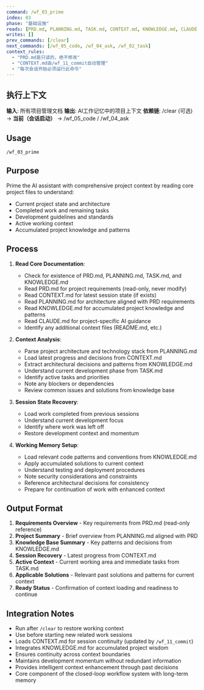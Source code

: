 ```yaml
---
command: /wf_03_prime
index: 03
phase: "基础设施"
reads: [PRD.md, PLANNING.md, TASK.md, CONTEXT.md, KNOWLEDGE.md, CLAUDE.md]
writes: []
prev_commands: [/clear]
next_commands: [/wf_05_code, /wf_04_ask, /wf_02_task]
context_rules:
  - "PRD.md是只读的，绝不修改"
  - "CONTEXT.md由/wf_11_commit自动管理"
  - "每次会话开始必须运行此命令"
---
```


## 执行上下文
**输入**: 所有项目管理文档
**输出**: AI工作记忆中的项目上下文
**依赖链**: /clear (可选) → **当前（会话启动）** → /wf_05_code / /wf_04_ask

## Usage
`/wf_03_prime`

## Purpose
Prime the AI assistant with comprehensive project context by reading core project files to understand:
- Current project state and architecture
- Completed work and remaining tasks
- Development guidelines and standards
- Active working context
- Accumulated project knowledge and patterns

## Process
1. **Read Core Documentation**:
   - Check for existence of PRD.md, PLANNING.md, TASK.md, and KNOWLEDGE.md
   - Read PRD.md for project requirements (read-only, never modify)
   - Read CONTEXT.md for latest session state (if exists)
   - Read PLANNING.md for architecture aligned with PRD requirements
   - Read KNOWLEDGE.md for accumulated project knowledge and patterns
   - Read CLAUDE.md for project-specific AI guidance
   - Identify any additional context files (README.md, etc.)

2. **Context Analysis**:
   - Parse project architecture and technology stack from PLANNING.md
   - Load latest progress and decisions from CONTEXT.md
   - Extract architectural decisions and patterns from KNOWLEDGE.md
   - Understand current development phase from TASK.md
   - Identify active tasks and priorities
   - Note any blockers or dependencies
   - Review common issues and solutions from knowledge base

3. **Session State Recovery**:
   - Load work completed from previous sessions
   - Understand current development focus
   - Identify where work was left off
   - Restore development context and momentum

4. **Working Memory Setup**:
   - Load relevant code patterns and conventions from KNOWLEDGE.md
   - Apply accumulated solutions to current context
   - Understand testing and deployment procedures
   - Note security considerations and constraints
   - Reference architectural decisions for consistency
   - Prepare for continuation of work with enhanced context

## Output Format
1. **Requirements Overview** - Key requirements from PRD.md (read-only reference)
2. **Project Summary** - Brief overview from PLANNING.md aligned with PRD
3. **Knowledge Base Summary** - Key patterns and decisions from KNOWLEDGE.md
4. **Session Recovery** - Latest progress from CONTEXT.md
5. **Active Context** - Current working area and immediate tasks from TASK.md
6. **Applicable Solutions** - Relevant past solutions and patterns for current context
7. **Ready Status** - Confirmation of context loading and readiness to continue

## Integration Notes
- Run after `/clear` to restore working context
- Use before starting new related work sessions
- Loads CONTEXT.md for session continuity (updated by `/wf_11_commit`)
- Integrates KNOWLEDGE.md for accumulated project wisdom
- Ensures continuity across context boundaries
- Maintains development momentum without redundant information
- Provides intelligent context enhancement through past decisions
- Core component of the closed-loop workflow system with long-term memory